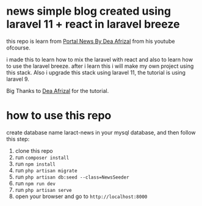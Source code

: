 # news simple blog created using laravel 11 + react in laravel breeze

this repo is learn from [Portal News By Dea Afrizal](https://github.com/deaaprizal/laract9-crud-basic-portal-berita) from his youtube ofcourse.

i made this to learn how to mix the laravel with react and also to learn how to use the laravel breeze. after i learn this i will make my own project using this stack. Also i upgrade this stack using laravel 11, the tutorial is using laravel 9.

Big Thanks to [Dea Afrizal](https://github.com/deaaprizal) for the tutorial.

# how to use this repo

create database name laract-news in your mysql database, and then follow this step:

1. clone this repo
2. run `composer install`
3. run `npm install`
4. run `php artisan migrate`
5. run `php artisan db:seed --class=NewsSeeder`
6. run `npm run dev`
7. run `php artisan serve`
8. open your browser and go to `http://localhost:8000`
